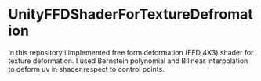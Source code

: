 # UnityFFDShaderForTextureDefromation
In this repository i implemented free form deformation (FFD 4X3) shader for texture deformation. 
I used Bernstein polynomial  and Bilinear interpolation to deform uv in shader respect to control points.
